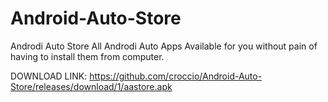 # Android-Auto-Store
Androdi Auto Store
All Androdi Auto Apps Available for you without pain of having to install them from computer.

DOWNLOAD LINK: https://github.com/croccio/Android-Auto-Store/releases/download/1/aastore.apk
